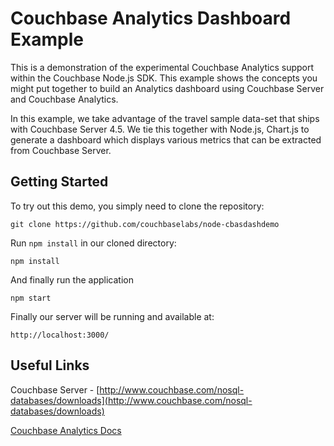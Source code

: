 # Couchbase Analytics Dashboard Example

This is a demonstration of the experimental Couchbase Analytics support within the Couchbase Node.js SDK.  This example shows the concepts you might put together to build an Analytics dashboard using Couchbase Server and Couchbase Analytics.

In this example, we take advantage of the travel sample data-set that ships with Couchbase Server 4.5.  We tie this together with Node.js, Chart.js to generate a dashboard which displays various metrics that can be extracted from Couchbase Server.

## Getting Started
To try out this demo, you simply need to clone the repository:

```
git clone https://github.com/couchbaselabs/node-cbasdashdemo
```

Run `npm install` in our cloned directory:

```
npm install
```

And finally run the application

```
npm start
```

Finally our server will be running and available at:

```
http://localhost:3000/
```

## Useful Links
Couchbase Server - [http://www.couchbase.com/nosql-databases/downloads](http://www.couchbase.com/nosql-databases/downloads)

[Couchbase Analytics Docs](http://developer.couchbase.com/documentation/server/current/analytics/introduction.html)
